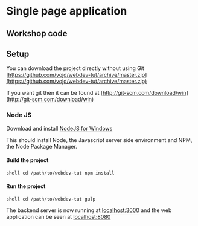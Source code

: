 # Single page application
## Workshop code


## Setup

You can download the project directly without using Git
[https://github.com/vojd/webdev-tut/archive/master.zip](https://github.com/vojd/webdev-tut/archive/master.zip)

If you want git then it can be found at [http://git-scm.com/download/win](http://git-scm.com/download/win)

### Node JS
Download and install [NodeJS for Windows](https://nodejs.org/download/)

This should install Node, the Javascript server side environment and NPM, 
the Node Package Manager.


#### Build the project 
``shell
cd /path/to/webdev-tut
npm install``

#### Run the project
``shell
cd /path/to/webdev-tut
gulp
``

The backend server is now running at [localhost:3000](localhost:3000) 
and the web application can be seen at [localhost:8080](localhost:8080)



